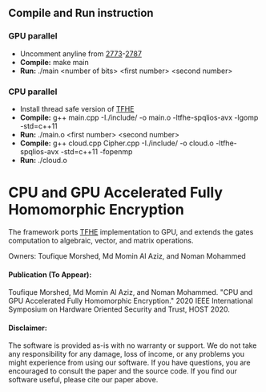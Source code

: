 ## Compile and Run instruction
### GPU parallel

 - Uncomment anyline from [2773](https://github.com/tmp1370/tmpProject/blob/master/gpuParallel/main.cu#L2773)-[2787](https://github.com/tmp1370/tmpProject/blob/master/gpuParallel/main.cu#L2787)
 - **Compile:** make main
 - **Run:** ./main \<number of bits> \<first number> \<second number>
### CPU parallel
- Install thread safe version of [TFHE](https://github.com/tfhe/tfhe)
- **Compile:** g++ main.cpp -I./include/ -o main.o -ltfhe-spqlios-avx -lgomp -std=c++11 
- **Run:** ./main.o \<first number> \<second number>
- **Compile:** g++ cloud.cpp Cipher.cpp -I./include/ -o cloud.o -ltfhe-spqlios-avx -std=c++11 -fopenmp
- **Run:** ./cloud.o


# CPU and GPU Accelerated Fully Homomorphic Encryption
The framework ports [TFHE](https://tfhe.github.io/tfhe/) implementation to GPU, and extends the gates computation to algebraic, vector, and matrix operations.

Owners: Toufique Morshed, Md Momin Al Aziz, and Noman Mohammed

#### Publication (To Appear):
Toufique Morshed, Md Momin Al Aziz, and Noman Mohammed. "CPU and GPU Accelerated Fully Homomorphic Encryption." 2020 IEEE International Symposium on Hardware Oriented Security and Trust, HOST 2020.


#### Disclaimer:
The software is provided as-is with no warranty or support. We do not take any responsibility for any damage, loss of income, or any problems you might experience from using our software. If you have questions, you are encouraged to consult the paper and the source code. If you find our software useful, please cite our paper above.
